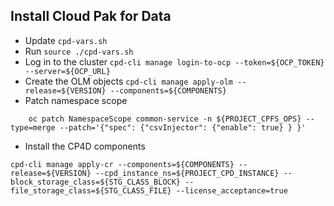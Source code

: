 ## Install Cloud Pak for Data
- Update `cpd-vars.sh`
- Run `source ./cpd-vars.sh`
- Log in to the cluster `cpd-cli manage login-to-ocp --token=${OCP_TOKEN}  --server=${OCP_URL}`
- Create the OLM objects `cpd-cli manage apply-olm --release=${VERSION} --components=${COMPONENTS}`
- Patch namespace scope
```
    oc patch NamespaceScope common-service -n ${PROJECT_CPFS_OPS} --type=merge --patch='{"spec": {"csvInjector": {"enable": true} } }'
```
- Install the CP4D components
```
cpd-cli manage apply-cr --components=${COMPONENTS} --release=${VERSION} --cpd_instance_ns=${PROJECT_CPD_INSTANCE} --block_storage_class=${STG_CLASS_BLOCK} --file_storage_class=${STG_CLASS_FILE} --license_acceptance=true
```
